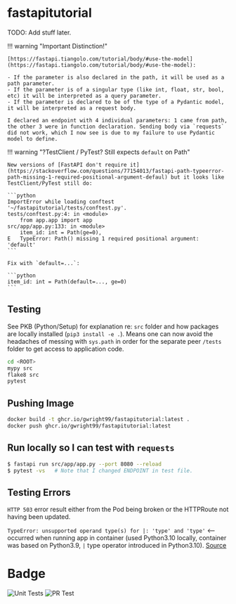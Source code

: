 # fastapitutorial

TODO: Add stuff later.

!!! warning "Important Distinction!"

    [https://fastapi.tiangolo.com/tutorial/body/#use-the-model](https://fastapi.tiangolo.com/tutorial/body/#use-the-model):

    - If the parameter is also declared in the path, it will be used as a path parameter.
    - If the parameter is of a singular type (like int, float, str, bool, etc) it will be interpreted as a query parameter.
    - If the parameter is declared to be of the type of a Pydantic model, it will be interpreted as a request body.

    I declared an endpoint with 4 individual parameters: 1 came from path, the other 3 were in function declaration. Sending body via `requests` did not work, which I now see is due to my failure to use Pydantic model to define.

!!! warning "?TestClient / PyTest? Still expects `default` on Path"

    New versions of [FastAPI don't require it](https://stackoverflow.com/questions/77154013/fastapi-path-typeerror-path-missing-1-required-positional-argument-defaul) but it looks like TestClient/PyTest still do:

    ```python
    ImportError while loading conftest '~/fastapitutorial/tests/conftest.py'.
    tests/conftest.py:4: in <module>
        from app.app import app
    src/app/app.py:133: in <module>
        item_id: int = Path(ge=0),
    E   TypeError: Path() missing 1 required positional argument: 'default'
    ```

    Fix with `default=...`:

    ```python
    item_id: int = Path(default=..., ge=0)
    ```


## Testing
See PKB (Python/Setup) for explanation re: `src` folder and how packages are locally installed (`pip3 install -e .`). Means one can now avoid the headaches of messing with `sys.path` in order for the separate peer `/tests` folder to get access to application code.

```bash
cd <ROOT>
mypy src
flake8 src
pytest
```


## Pushing Image
```bash
docker build -t ghcr.io/gwright99/fastapitutorial:latest .
docker push ghcr.io/gwright99/fastapitutorial:latest
```

## Run locally so I can test with `requests`
```bash
$ fastapi run src/app/app.py --port 8080 --reload
$ pytest -vs   # Note that I changed ENDPOINT in test file.
```

## Testing Errors
`HTTP 503` error result either from the Pod being broken or the HTTPRoute not having been updated.

`TypeError: unsupported operand type(s) for |: 'type' and 'type'` <-- occurred when running app in container (used Python3.10 locally, container was based on Python3.9, `|` type operator introduced in Python3.10). [Source](https://github.com/fastapi/typer/issues/371)

# Badge
![Unit Tests](https://github.com/gwright99/fastapitutorial/actions/workflows/unittest.yaml/badge.svg)
![PR Test](https://github.com/gwright99/fastapitutorial/actions/workflows/pr_test.yaml/badge.svg)
